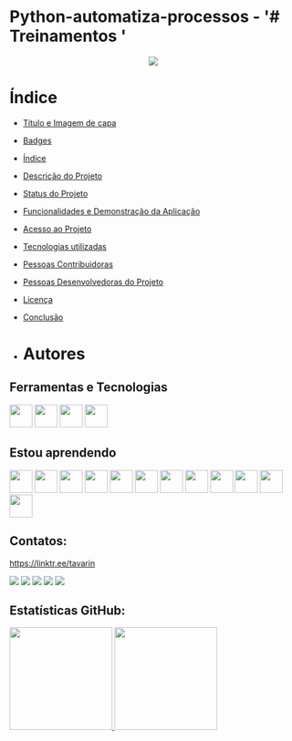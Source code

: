 # Python-automatiza-processos - '# Treinamentos '
<p align="center">
<img loading="lazy" src="http://img.shields.io/static/v1?label=STATUS&message=EM%20DESENVOLVIMENTO&color=GREEN&style=for-the-badge"/>
</p>

# Índice 

* [Título e Imagem de capa](#Título-e-Imagem-de-capa)
* [Badges](#badges)
* [Índice](#índice)
* [Descrição do Projeto](#descrição-do-projeto)
* [Status do Projeto](#status-do-Projeto)
* [Funcionalidades e Demonstração da Aplicação](#funcionalidades-e-demonstração-da-aplicação)
* [Acesso ao Projeto](#acesso-ao-projeto)
* [Tecnologias utilizadas](#tecnologias-utilizadas)
* [Pessoas Contribuidoras](#pessoas-contribuidoras)
* [Pessoas Desenvolvedoras do Projeto](#pessoas-desenvolvedoras)
* [Licença](#licença)
* [Conclusão](#conclusão)

* # Autores

## Ferramentas e Tecnologias

<img loading="lazy" src="https://cdn.jsdelivr.net/gh/devicons/devicon/icons/git/git-original.svg" width="40" height="40"/> <img src="https://cdn.jsdelivr.net/gh/devicons/devicon/icons/csharp/csharp-original.svg" width="40" height="40"/>
            <img src="https://cdn.jsdelivr.net/gh/devicons/devicon/icons/trello/trello-plain.svg"  width="40" height="40"/> 
            <img src="https://cdn.jsdelivr.net/gh/devicons/devicon/icons/vscode/vscode-original.svg" width="40" height="40"/>
          
          
          
## Estou aprendendo

<img loading="lazy" src="https://cdn.jsdelivr.net/gh/devicons/devicon/icons/java/java-original.svg" width="40" height="40"/> <img loading="lazy" src="https://cdn.jsdelivr.net/gh/devicons/devicon/icons/linux/linux-original.svg" width="40" height="40"/> <img loading="lazy" src="https://cdn.jsdelivr.net/gh/devicons/devicon/icons/html5/html5-original.svg" width="40" height="40"/> <img loading="lazy" src="https://cdn.jsdelivr.net/gh/devicons/devicon/icons/css3/css3-original.svg" width="40" height="40"/> <img loading="lazy" src="https://cdn.jsdelivr.net/gh/devicons/devicon/icons/javascript/javascript-original.svg" width="40" height="40"/> <img loading="lazy" src="https://cdn.jsdelivr.net/gh/devicons/devicon/icons/python/python-original.svg" width="40" height="40"/> 
            <img src="https://cdn.jsdelivr.net/gh/devicons/devicon/icons/mysql/mysql-original-wordmark.svg" width="40" height="40"/> 
            <img src="https://cdn.jsdelivr.net/gh/devicons/devicon/icons/r/r-original.svg" width="40" height="40"/> <img src="https://cdn.jsdelivr.net/gh/devicons/devicon/icons/postgresql/postgresql-original.svg" width="40" height="40"/> 
            <img src="https://cdn.jsdelivr.net/gh/devicons/devicon/icons/pandas/pandas-original-wordmark.svg" width="40" height="40"/> 
            <img src="https://cdn.jsdelivr.net/gh/devicons/devicon/icons/numpy/numpy-original-wordmark.svg"  width="40" height="40"/> 
            <img src="https://cdn.jsdelivr.net/gh/devicons/devicon/icons/docker/docker-original-wordmark.svg" width="40" height="40"/>
                    
          
        

## Contatos:

https://linktr.ee/tavarin

<div>
<a href="https://www.youtube.com/seu-canal-youtube-aqui" target="_blank"><img loading="lazy" src="https://img.shields.io/badge/YouTube-FF0000?style=for-the-badge&logo=youtube&logoColor=white" target="_blank"></a>
<a href="https://instagram.com/seu-usuário-instagram-aqui" target="_blank"><img loading="lazy" src="https://img.shields.io/badge/-Instagram-%23E4405F?style=for-the-badge&logo=instagram&logoColor=white" target="_blank"></a>
<a href="https://www.twitch.tv/seu-usuário-aqui" target="_blank"><img loading="lazy" src="https://img.shields.io/badge/Twitch-9146FF?style=for-the-badge&logo=twitch&logoColor=white" target="_blank"></a>
<a href = "mailto:contato@seu-usuário-aqui"><img loading="lazy" src="https://img.shields.io/badge/Gmail-D14836?style=for-the-badge&logo=gmail&logoColor=white" target="_blank"></a>
<a href="https://www.linkedin.com/in/seu-usuário-linkedln-aqui" target="_blank"><img loading="lazy" src="https://img.shields.io/badge/-LinkedIn-%230077B5?style=for-the-badge&logo=linkedin&logoColor=white" target="_blank"></a>   
</div>


## Estatísticas GitHub:

<div>
<a href="https://github.com/ddkaleb">
<img loading="lazy" height="180em" src="https://github-readme-stats.vercel.app/api/top-langs/?username=ddkaleb&layout=compact&langs_count=7&theme=dracula"/>
<img loading="lazy" height="180em" src="https://github-readme-stats.vercel.app/api?username=ddkaleb&show_icons=true&theme=dracula&include_all_commits=true&count_private=true"/>
</div>
